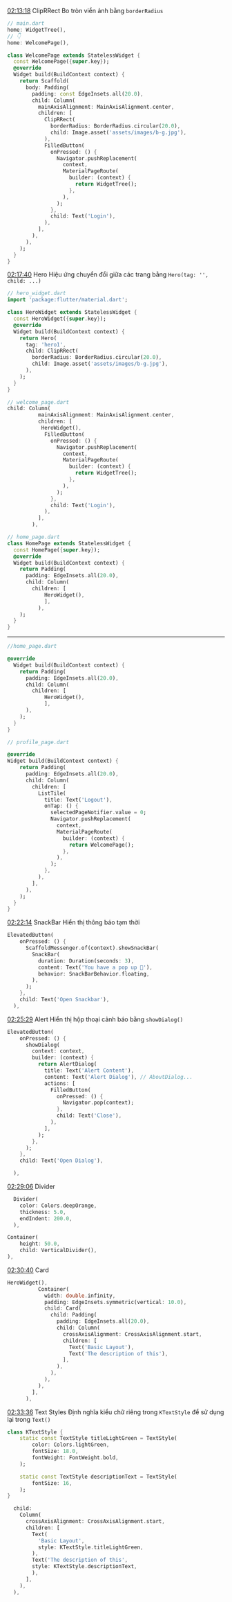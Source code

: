 [02:13:18](https://www.youtube.com/watch?v=3kaGC_DrUnw&list=WL&index=1&t=7998s) ClipRRect
Bo tròn viền ảnh bằng `borderRadius`
```dart
// main.dart
home: WidgetTree(),
// 👇
home: WelcomePage(),

```

```dart
class WelcomePage extends StatelessWidget {
  const WelcomePage({super.key});
  @override
  Widget build(BuildContext context) {
    return Scaffold(
      body: Padding(
        padding: const EdgeInsets.all(20.0),
        child: Column(
          mainAxisAlignment: MainAxisAlignment.center,
          children: [
            ClipRRect(
              borderRadius: BorderRadius.circular(20.0),
              child: Image.asset('assets/images/b-g.jpg'),
            ),
            FilledButton(
              onPressed: () {
                Navigator.pushReplacement(
                  context,
                  MaterialPageRoute(
                    builder: (context) {
                      return WidgetTree();
                    },
                  ),
                );
              },
              child: Text('Login'),
            ),
          ],
        ),
      ),
    );
  }
}
```

[02:17:40](https://www.youtube.com/watch?v=3kaGC_DrUnw&list=WL&index=1&t=8260s) Hero
Hiệu ứng chuyển đổi giữa các trang bằng `Hero(tag: '', child: ...)`
```dart
// hero_widget.dart
import 'package:flutter/material.dart';

class HeroWidget extends StatelessWidget {
  const HeroWidget({super.key});
  @override
  Widget build(BuildContext context) {
    return Hero(
      tag: 'hero1',
      child: ClipRRect(
        borderRadius: BorderRadius.circular(20.0),
        child: Image.asset('assets/images/b-g.jpg'),
      ),
    );
  }
}
```

```dart
// welcome_page.dart
child: Column(
          mainAxisAlignment: MainAxisAlignment.center,
          children: [
           HeroWidget(),
            FilledButton(
              onPressed: () {
                Navigator.pushReplacement(
                  context,
                  MaterialPageRoute(
                    builder: (context) {
                      return WidgetTree();
                    },
                  ),
                );
              },
              child: Text('Login'),
            ),
          ],
        ),
```

```dart
// home_page.dart
class HomePage extends StatelessWidget {
  const HomePage({super.key});
  @override
  Widget build(BuildContext context) {
    return Padding(
      padding: EdgeInsets.all(20.0),
      child: Column(
        children: [
            HeroWidget(),
            ],
          ),
    );
  }
}
```

---

```dart
//home_page.dart

@override
  Widget build(BuildContext context) {
    return Padding(
      padding: EdgeInsets.all(20.0),
      child: Column(
        children: [
            HeroWidget(),
            ],
      ),
    );
  }
}
```

```dart
// profile_page.dart

@override
Widget build(BuildContext context) {
    return Padding(
      padding: EdgeInsets.all(20.0),
      child: Column(
        children: [
          ListTile(
            title: Text('Logout'),
            onTap: () {
              selectedPageNotifier.value = 0;
              Navigator.pushReplacement(
                context,
                MaterialPageRoute(
                  builder: (context) {
                    return WelcomePage();
                  },
                ),
              );
            },
          ),
        ],
      ),
    );
  }
}
```

[02:22:14](https://www.youtube.com/watch?v=3kaGC_DrUnw&list=WL&index=1&t=8534s) SnackBar
Hiển thị thông báo tạm thời 
```dart
ElevatedButton(
	onPressed: () {
	  ScaffoldMessenger.of(context).showSnackBar(
		SnackBar(
		  duration: Duration(seconds: 3),
		  content: Text('You have a pop up 🔔'),
		  behavior: SnackBarBehavior.floating,
		),
	  );
	},
	child: Text('Open Snackbar'),
  ),
```

[02:25:29](https://www.youtube.com/watch?v=3kaGC_DrUnw&list=WL&index=1&t=8729s) Alert
Hiển thị hộp thoại cảnh báo bằng `showDialog()`
```dart
ElevatedButton(
	onPressed: () {
	  showDialog(
		context: context,
		builder: (context) {
		  return AlertDialog(
			title: Text('Alert Content'),
			content: Text('Alert Dialog'), // AboutDialog...
			actions: [
			  FilledButton(
				onPressed: () {
				  Navigator.pop(context);
				},
				child: Text('Close'),
			  ),
			],
		  ); 
		},
	  );
	},
	child: Text('Open Dialog'),

  ),
```

[02:29:06](https://www.youtube.com/watch?v=3kaGC_DrUnw&list=WL&index=1&t=8946s) Divider

```dart
  Divider(
	color: Colors.deepOrange,
	thickness: 5.0,
	endIndent: 200.0,
  ),

```

```dart
Container(
	height: 50.0,
	child: VerticalDivider(),
),
```

[02:30:40](https://www.youtube.com/watch?v=3kaGC_DrUnw&list=WL&index=1&t=9040s) Card

```dart
HeroWidget(),
          Container(
            width: double.infinity,
            padding: EdgeInsets.symmetric(vertical: 10.0),
            child: Card(
              child: Padding(
                padding: EdgeInsets.all(20.0),
                child: Column(
                  crossAxisAlignment: CrossAxisAlignment.start,
                  children: [
                    Text('Basic Layout'),
                    Text('The description of this'),
                  ],
                ),
              ),
            ),
          ),
        ],
      ),
```

[02:33:36](https://www.youtube.com/watch?v=3kaGC_DrUnw&list=WL&index=1&t=9216s) Text Styles
Định nghĩa kiểu chữ riêng trong `KTextStyle` để sử dụng lại trong `Text()`
```dart
class KTextStyle {
	static const TextStyle titleLightGreen = TextStyle(
		color: Colors.lightGreen,
		fontSize: 18.0,
		fontWeight: FontWeight.bold,
	);

	static const TextStyle descriptionText = TextStyle(
		fontSize: 16,
	);
}
```

```dart
  child: 
	Column(
	  crossAxisAlignment: CrossAxisAlignment.start,
	  children: [
		Text(
		  'Basic Layout',
		  style: KTextStyle.titleLightGreen,
		),
		Text('The description of this',
		style: KTextStyle.descriptionText,
		),
	  ],
	),
  ),
```
